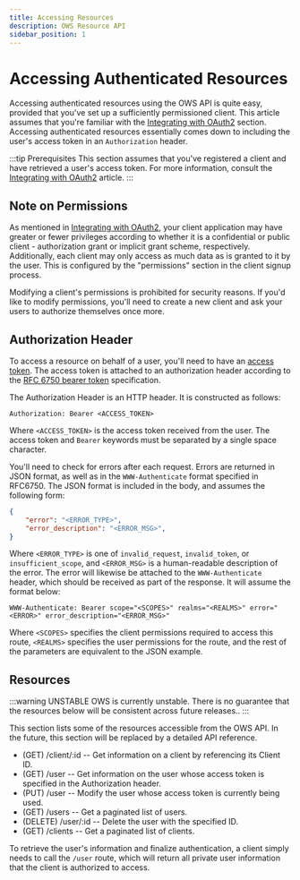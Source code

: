 ```yaml
---
title: Accessing Resources
description: OWS Resource API
sidebar_position: 1
---
```


# Accessing Authenticated Resources

Accessing authenticated resources using the OWS API is quite easy, provided that you've set up a sufficiently permissioned client. This article assumes that you're familiar with the [Integrating with OAuth2](/docs/ows/usage/oauth2) section. Accessing authenticated resources essentially comes down to including the user's access token in an `Authorization` header.

:::tip Prerequisites
This section assumes that you've registered a client and have retrieved a user's access token. For more information, consult the [Integrating with OAuth2](/docs/ows/usage/oauth2) article.
:::

## Note on Permissions
As mentioned in [Integrating with OAuth2](/docs/ows/usage/oauth2), your client application may have greater or fewer privileges according to whether it is a confidential or public client - authorization grant or implicit grant scheme, respectively. Additionally, each client may only access as much data as is granted to it by the user. This is configured by the "permissions" section in the client signup process.

Modifying a client's permissions is prohibited for security reasons. If you'd like to modify permissions, you'll need to create a new client and ask your users to authorize themselves once more.

## Authorization Header
To access a resource on behalf of a user, you'll need to have an [access token](/docs/ows/usage/oauth2). The access token is attached to an authorization header according to the [RFC 6750 bearer token](https://datatracker.ietf.org/doc/html/rfc6750) specification.

The Authorization Header is an HTTP header. It is constructed as follows:
```
Authorization: Bearer <ACCESS_TOKEN>
```

Where `<ACCESS_TOKEN>` is the access token received from the user. The access token and `Bearer` keywords must be separated by a single space character.

You'll need to check for errors after each request. Errors are returned in JSON format, as well as in the `WWW-Authenticate` format specified in RFC6750. The JSON format is included in the body, and assumes the following form:
```json
{
    "error": "<ERROR_TYPE>",
    "error_description": "<ERROR_MSG>",
}
```

Where `<ERROR_TYPE>` is one of `invalid_request`, `invalid_token`, or `insufficient_scope`, and `<ERROR_MSG>` is a human-readable description of the error. The error will likewise be attached to the `WWW-Authenticate` header, which should be received as part of the response. It will assume the format below:
```
WWW-Authenticate: Bearer scope="<SCOPES>" realms="<REALMS>" error="<ERROR>" error_description="<ERROR_MSG>"
```

Where `<SCOPES>` specifies the client permissions required to access this route, `<REALMS>` specifies the user permissions for the route, and the rest of the parameters are equivalent to the JSON example.

## Resources
:::warning UNSTABLE
OWS is currently unstable. There is no guarantee that the resources below will be consistent across future releases..
:::

This section lists some of the resources accessible from the OWS API. In the future, this section will be replaced by a detailed API reference.
* (GET) /client/:id -- Get information on a client by referencing its Client ID.
* (GET) /user -- Get information on the user whose access token is specified in the Authorization header.
* (PUT) /user -- Modify the user whose access token is currently being used.
* (GET) /users -- Get a paginated list of users.
* (DELETE) /user/:id -- Delete the user with the specified ID.
* (GET) /clients -- Get a paginated list of clients.

To retrieve the user's information and finalize authentication, a client simply needs to call the `/user` route, which will return all private user information that the client is authorized to access.

